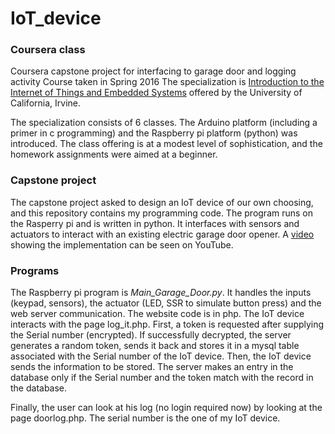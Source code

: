 # IoT_device
### Coursera class
Coursera capstone project for interfacing to garage door and logging activity
Course taken in Spring 2016
The specialization is [Introduction to the Internet of Things and Embedded Systems] offered by the University of California, Irvine.

The specialization consists of 6 classes. The Arduino platform (including a primer in c programming) and the Raspberry pi platform (python) was introduced.
The class offering is at a modest level of sophistication, and the homework assignments were aimed at a beginner. 
### Capstone project
The capstone project asked to design an IoT device of our own choosing, and this repository contains my programming code. The program runs on the Rasperry pi and is written in python. It interfaces with sensors and actuators to interact with an existing electric garage door opener. A [video] showing the implementation can be seen on YouTube.

### Programs
The Raspberry pi program is *Main_Garage_Door.py*. It handles the inputs (keypad, sensors), the actuator (LED, SSR to simulate button press) and the web server communication.
The website code is in php. The IoT device interacts with the page log_it.php. First, a token is requested after supplying the Serial number (encrypted). If successfully decrypted, the server generates a random token, sends it back and stores it in a mysql table associated with the Serial number of the IoT device. Then, the IoT device sends the information to be stored. The server makes an entry in the database only if the Serial number and the token match with the record in the database. 

Finally, the user can look at his log (no login required now) by looking at the page doorlog.php. The serial number is the one of my IoT device.



[Introduction to the Internet of Things and Embedded Systems]: <https://www.coursera.org/learn/iot>
 [video]:<https://www.youtube.com/watch?v=A8CVJ2s7bAk>  
